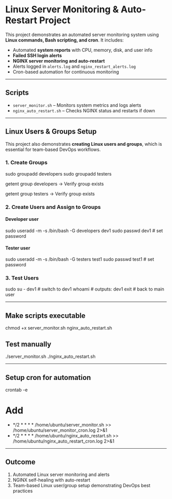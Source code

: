  # Linux Server Monitoring & Auto-Restart Project

This project demonstrates an automated server monitoring system using **Linux commands, Bash scripting, and cron**. It includes:

- Automated **system reports** with CPU, memory, disk, and user info
- **Failed SSH login alerts**
- **NGINX server monitoring and auto-restart**
- Alerts logged in `alerts.log` and `nginx_restart_alerts.log`
- Cron-based automation for continuous monitoring

---

## Scripts

- `server_monitor.sh` – Monitors system metrics and logs alerts
- `nginx_auto_restart.sh` – Checks NGINX status and restarts if down

---

## Linux Users & Groups Setup

This project also demonstrates **creating Linux users and groups**, which is essential for team-based DevOps workflows.

### 1. Create Groups

sudo groupadd developers
sudo groupadd testers

getent group developers → Verify group exists

getent group testers → Verify group exists

### 2. Create Users and Assign to Groups

#### Developer user
sudo useradd -m -s /bin/bash -G developers dev1
sudo passwd dev1                                              # set password

#### Tester user
sudo useradd -m -s /bin/bash -G testers test1
sudo passwd test1                                              # set password

### 3. Test Users
sudo su - dev1   # switch to dev1
whoami           # outputs: dev1
exit             # back to main user

---

## Make scripts executable
chmod +x server_monitor.sh nginx_auto_restart.sh

## Test manually
./server_monitor.sh
./nginx_auto_restart.sh

---

## Setup cron for automation
crontab -e
# Add
- */2 * * * * /home/ubuntu/server_monitor.sh >> /home/ubuntu/server_monitor_cron.log 2>&1
- */2 * * * * /home/ubuntu/nginx_auto_restart.sh >> /home/ubuntu/nginx_auto_restart_cron.log 2>&1

---

## Outcome
1. Automated Linux server monitoring and alerts
2. NGINX self-healing with auto-restart
3. Team-based Linux user/group setup demonstrating DevOps best practices
